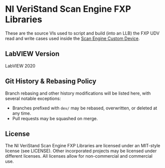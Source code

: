 # NI VeriStand Scan Engine FXP Libraries

These are the source VIs used to script and build (into an LLB) the FXP UDV read and write cases used inside the [Scan Engine Custom Device](https://github.com/ni/niveristand-scan-engine-ethercat-custom-device).

## LabVIEW Version

LabVIEW 2020

## Git History & Rebasing Policy
Branch rebasing and other history modifications will be listed here, with several notable exceptions:
- Branches prefixed with `dev/` may be rebased, overwritten, or deleted at any time.
- Pull requests may be squashed on merge.

## License

The NI VeriStand Scan Engine FXP Libraries are licensed under an MIT-style license (see LICENSE). Other incorporated projects may be licensed under different licenses. All licenses allow for non-commercial and commercial use.
